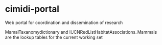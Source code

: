 # cimidi-portal
Web portal for coordination and dissemination of research
 
 MamalTaxanomydictionary and IUCNRedListHabitatAssociations_Mammals are the lookup tables for the current working set 
